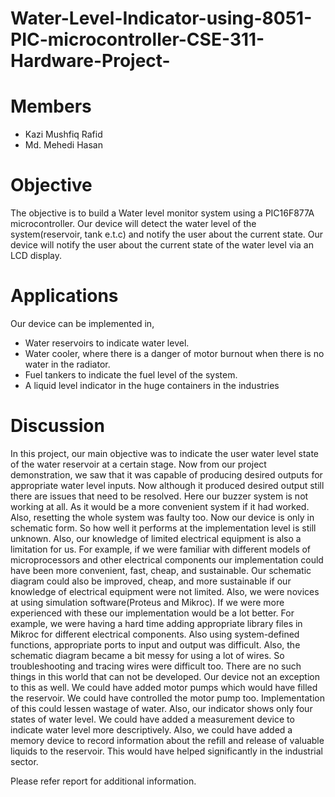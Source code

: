 # Water-Level-Indicator-using-8051-PIC-microcontroller-CSE-311-Hardware-Project-
 
# Members
* Kazi Mushfiq Rafid
* Md. Mehedi Hasan

# Objective

The objective is to build a Water level monitor system using a PIC16F877A microcontroller. Our
device will detect the water level of the system(reservoir, tank e.t.c) and notify the user about
the current state. Our device will notify the user about the current state of the water level via an
LCD display.

# Applications
Our device can be implemented in,
* Water reservoirs to indicate water level.
* Water cooler, where there is a danger of motor burnout when there is no water in the radiator.
* Fuel tankers to indicate the fuel level of the system.
* A liquid level indicator in the huge containers in the industries

# Discussion
In this project, our main objective was to indicate the user water level state of the water reservoir
at a certain stage. Now from our project demonstration, we saw that it was capable of producing
desired outputs for appropriate water level inputs. Now although it produced desired output still
there are issues that need to be resolved. Here our buzzer system is not working at all. As it
would be a more convenient system if it had worked. Also, resetting the whole system was faulty
too.
Now our device is only in schematic form. So how well it performs at the implementation level is
still unknown. Also, our knowledge of limited electrical equipment is also a limitation for us. For
example, if we were familiar with different models of microprocessors and other electrical
components our implementation could have been more convenient, fast, cheap, and
sustainable. Our schematic diagram could also be improved, cheap, and more sustainable if our
knowledge of electrical equipment were not limited. Also, we were novices at using simulation
software(Proteus and Mikroc). If we were more experienced with these our implementation
would be a lot better. For example, we were having a hard time adding appropriate library files
in Mikroc for different electrical components. Also using system-defined functions, appropriate
ports to input and output was difficult. Also, the schematic diagram became a bit messy for
using a lot of wires. So troubleshooting and tracing wires were difficult too.
There are no such things in this world that can not be developed. Our device not an exception to
this as well. We could have added motor pumps which would have filled the reservoir. We could
have controlled the motor pump too. Implementation of this could lessen wastage of water. Also,
our indicator shows only four states of water level. We could have added a measurement device
to indicate water level more descriptively. Also, we could have added a memory device to record
information about the refill and release of valuable liquids to the reservoir. This would have
helped significantly in the industrial sector.

Please refer report for additional information. 

